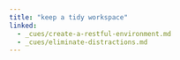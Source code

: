 ```yaml
---
title: "keep a tidy workspace"
linked:
  - _cues/create-a-restful-environment.md
  - _cues/eliminate-distractions.md
---
```

